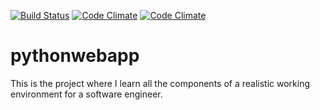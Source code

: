 [![Build Status](https://travis-ci.org/RootG/pythonwebapp.svg?branch=master)](https://travis-ci.org/RootG/pythonwebapp)
[![Code Climate](https://codeclimate.com/github/RootG/pythonwebapp/badges/gpa.svg)](https://codeclimate.com/github/RootG/pythonwebapp)
[![Code Climate](https://codeclimate.com/github/RootG/pythonwebapp/badges/gpa.svg)](https://codeclimate.com/github/RootG/pythonwebapp)

# pythonwebapp
This is the project where I learn all the components of a realistic working environment for a software engineer.
